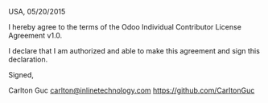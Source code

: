 USA, 05/20/2015

I hereby agree to the terms of the Odoo Individual Contributor License
Agreement v1.0.

I declare that I am authorized and able to make this agreement and sign this
declaration.

Signed,

Carlton Guc carlton@inlinetechnology.com https://github.com/CarltonGuc

